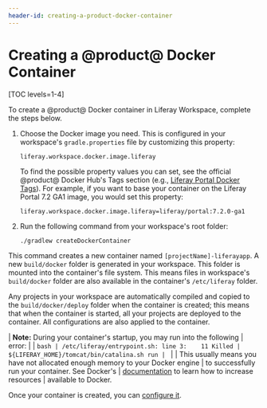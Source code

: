 ```yaml
---
header-id: creating-a-product-docker-container
---
```


# Creating a @product@ Docker Container

[TOC levels=1-4]

To create a @product@ Docker container in Liferay Workspace, complete the steps
below.

1.  Choose the Docker image you need. This is configured in your workspace's
    `gradle.properties` file by customizing this property: 

    ```properties
    liferay.workspace.docker.image.liferay
    ```

    To find the possible property values you can set, see the official @product@
    Docker Hub's Tags section (e.g.,
    [Liferay Portal Docker Tags](https://hub.docker.com/r/liferay/portal/tags)).
    For example, if you want to base your container on the Liferay Portal 7.2
    GA1 image, you would set this property:

    ```properties
    liferay.workspace.docker.image.liferay=liferay/portal:7.2.0-ga1
    ```

2.  Run the following command from your workspace's root folder:

    ```bash
    ./gradlew createDockerContainer
    ```

This command creates a new container named `[projectName]-liferayapp`. A new
`build/docker` folder is generated in your workspace. This folder is mounted
into the container's file system. This means files in workspace's `build/docker`
folder are also available in the container's `/etc/liferay` folder.

Any projects in your workspace are automatically compiled and copied to the
`build/docker/deploy` folder when the container is created; this means that when
the container is started, all your projects are deployed to the container. All
configurations are also applied to the container.

| **Note:** During your container's startup, you may run into the following
| error:
| 
| ```bash
| /etc/liferay/entrypoint.sh: line 3:    11 Killed
| ${LIFERAY_HOME}/tomcat/bin/catalina.sh run
| ```
| 
| This usually means you have not allocated enough memory to your Docker engine
| to successfully run your container. See Docker's
| [documentation](https://docs.docker.com) to learn how to increase resources
| available to Docker.

Once your container is created, you can
[configure it](/docs/7-2/reference/-/knowledge_base/reference/configuring-a-docker-container).
